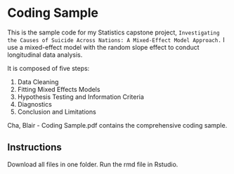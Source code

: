 # Coding Sample

This is the sample code for my Statistics capstone project, ``Investigating the Causes of Suicide Across Nations: A Mixed-Effect Model Approach.`` I use a mixed-effect model with the random slope effect to conduct longitudinal data analysis. 

It is composed of five steps:
1. Data Cleaning
2. Fitting Mixed Effects Models
3. Hypothesis Testing and Information Criteria
4. Diagnostics
5. Conclusion and Limitations

Cha, Blair - Coding Sample.pdf contains the comprehensive coding sample.

## Instructions
Download all files in one folder.
Run the rmd file in Rstudio.

